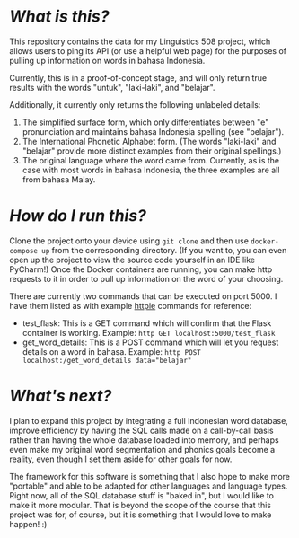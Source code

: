 # *What is this?*

This repository contains the data for my Linguistics 508 project, which allows users to ping its API (or use a helpful web page) for the purposes of pulling up information on words in bahasa Indonesia.

Currently, this is in a proof-of-concept stage, and will only return true results with the words "untuk", "laki-laki", and "belajar".

Additionally, it currently only returns the following unlabeled details:
1. The simplified surface form, which only differentiates between "e" pronunciation and maintains bahasa Indonesia spelling (see "belajar").
2. The International Phonetic Alphabet form.  (The words "laki-laki" and "belajar" provide more distinct examples from their original spellings.)
3. The original language where the word came from.  Currently, as is the case with most words in bahasa Indonesia, the three examples are all from bahasa Malay.

# *How do I run this?*

Clone the project onto your device using ```git clone``` and then use ```docker-compose up``` from the corresponding directory.  (If you want to, you can even open up the project to view the source code yourself in an IDE like PyCharm!)  Once the Docker containers are running, you can make http requests to it in order to pull up information on the word of your choosing.

There are currently two commands that can be executed on port 5000.  I have them listed as with example [httpie](www.httpie.org) commands for reference:
* test_flask: This is a GET command which will confirm that the Flask container is working.  Example: ```http GET localhost:5000/test_flask```
* get_word_details: This is a POST command which will let you request details on a word in bahasa.  Example: ```http POST localhost:/get_word_details data="belajar"```

# *What's next?*
I plan to expand this project by integrating a full Indonesian word database, improve efficiency by having the SQL calls made on a call-by-call basis rather than having the whole database loaded into memory, and perhaps even make my original word segmentation and phonics goals become a reality, even though I set them aside for other goals for now.

The framework for this software is something that I also hope to make more "portable" and able to be adapted for other languages and language types.  Right now, all of the SQL database stuff is "baked in", but I would like to make it more modular.  That is beyond the scope of the course that this project was for, of course, but it is something that I would love to make happen! :)


